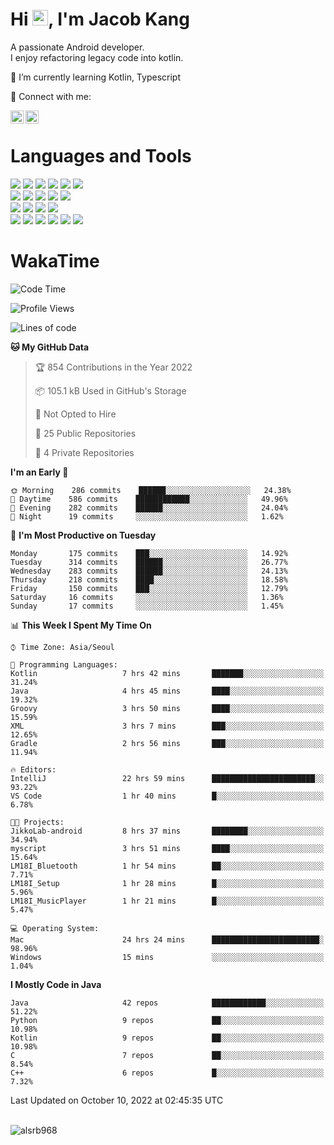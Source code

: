 # Hi <img src="https://media.giphy.com/media/hvRJCLFzcasrR4ia7z/giphy.gif" width="25px">, I'm Jacob Kang
A passionate Android developer.
</br>
I enjoy refactoring legacy code into kotlin.

🌱 I’m currently learning Kotlin, Typescript

🤝 Connect with me:

<a href="https://www.linkedin.com/in/minkyu-kang-b7477b1b2/"><img align="left" src="https://raw.githubusercontent.com/yushi1007/yushi1007/main/images/linkedin.svg" alt="Minkyu Kang | LinkedIn" width="21px"/></a>
<a href="https://www.instagram.com/_jacob_kang/"><img align="left" src="https://raw.githubusercontent.com/yushi1007/yushi1007/main/images/instagram.svg" alt="Jacob Kang | Instagram" width="21px"/></a>

</br>

# Languages and Tools

<div align="left">
<img src="https://img.shields.io/badge/java-007396?logo=java&logoColor=white"/>
<img src="https://img.shields.io/badge/kotlin-7F52FF?logo=kotlin&logoColor=white"/>
<img src="https://img.shields.io/badge/python-3776AB?logo=python&logoColor=white"/>
<img src="https://img.shields.io/badge/bash shell-4EAA25?logo=gnubash&logoColor=white"/>
<img src="https://img.shields.io/badge/c-A8B9CC?logo=c&logoColor=white"/>
<img src="https://img.shields.io/badge/c++-00599C?logo=c%2b%2b&logoColor=white"/>
</div>
<div align="left">
<img src="https://img.shields.io/badge/git-F05032?logo=git&logoColor=white"/>
<img src="https://img.shields.io/badge/github-181717?logo=github&logoColor=white"/>
<img src="https://img.shields.io/badge/mysql-4479A1?logo=mysql&logoColor=white"/>
<img src="https://img.shields.io/badge/sqlite-003B57?logo=sqlite&logoColor=white"/>
<img src="https://img.shields.io/badge/amazon AWS-232F3E?logo=amazonaws&logoColor=white"/>
</div>
<div align="left">
<img src="https://img.shields.io/badge/android-3DDC84?logo=android&logoColor=white"/>
<img src="https://img.shields.io/badge/linux-FCC624?logo=linux&logoColor=white"/>
<img src="https://img.shields.io/badge/flask-000000?logo=flask&logoColor=white"/>
<img src="https://img.shields.io/badge/arduino-00979D?logo=arduino&logoColor=white"/>
</div>
<div align="left">
<img src="https://img.shields.io/badge/slack-4A154B?logo=slack&logoColor=white"/>
<img src="https://img.shields.io/badge/notion-000000?logo=notion&logoColor=white"/>
<img src="https://img.shields.io/badge/jira-0052CC?logo=jira&logoColor=white"/>
<img src="https://img.shields.io/badge/postman-FF6C37?logo=postman&logoColor=white"/>
<img src="https://img.shields.io/badge/intellij-000000?logo=intellijidea&logoColor=white"/>
<img src="https://img.shields.io/badge/pycharm-000000?logo=pycharm&logoColor=white"/>
</div>

# WakaTime

<!--START_SECTION:waka-->
![Code Time](http://img.shields.io/badge/Code%20Time-1%2C326%20hrs%2043%20mins-blue)

![Profile Views](http://img.shields.io/badge/Profile%20Views-0-blue)

![Lines of code](https://img.shields.io/badge/From%20Hello%20World%20I%27ve%20Written-174%20Thousand%20lines%20of%20code-blue)

**🐱 My GitHub Data** 

> 🏆 854 Contributions in the Year 2022
 > 
> 📦 105.1 kB Used in GitHub's Storage 
 > 
> 🚫 Not Opted to Hire
 > 
> 📜 25 Public Repositories 
 > 
> 🔑 4 Private Repositories  
 > 
**I'm an Early 🐤** 

```text
🌞 Morning    286 commits    ██████░░░░░░░░░░░░░░░░░░░   24.38% 
🌆 Daytime    586 commits    ████████████░░░░░░░░░░░░░   49.96% 
🌃 Evening    282 commits    ██████░░░░░░░░░░░░░░░░░░░   24.04% 
🌙 Night      19 commits     ░░░░░░░░░░░░░░░░░░░░░░░░░   1.62%

```
📅 **I'm Most Productive on Tuesday** 

```text
Monday       175 commits    ███░░░░░░░░░░░░░░░░░░░░░░   14.92% 
Tuesday      314 commits    ██████░░░░░░░░░░░░░░░░░░░   26.77% 
Wednesday    283 commits    ██████░░░░░░░░░░░░░░░░░░░   24.13% 
Thursday     218 commits    ████░░░░░░░░░░░░░░░░░░░░░   18.58% 
Friday       150 commits    ███░░░░░░░░░░░░░░░░░░░░░░   12.79% 
Saturday     16 commits     ░░░░░░░░░░░░░░░░░░░░░░░░░   1.36% 
Sunday       17 commits     ░░░░░░░░░░░░░░░░░░░░░░░░░   1.45%

```


📊 **This Week I Spent My Time On** 

```text
⌚︎ Time Zone: Asia/Seoul

💬 Programming Languages: 
Kotlin                   7 hrs 42 mins       ███████░░░░░░░░░░░░░░░░░░   31.24% 
Java                     4 hrs 45 mins       ████░░░░░░░░░░░░░░░░░░░░░   19.32% 
Groovy                   3 hrs 50 mins       ████░░░░░░░░░░░░░░░░░░░░░   15.59% 
XML                      3 hrs 7 mins        ███░░░░░░░░░░░░░░░░░░░░░░   12.65% 
Gradle                   2 hrs 56 mins       ███░░░░░░░░░░░░░░░░░░░░░░   11.94%

🔥 Editors: 
IntelliJ                 22 hrs 59 mins      ███████████████████████░░   93.22% 
VS Code                  1 hr 40 mins        █░░░░░░░░░░░░░░░░░░░░░░░░   6.78%

🐱‍💻 Projects: 
JikkoLab-android         8 hrs 37 mins       ████████░░░░░░░░░░░░░░░░░   34.94% 
myscript                 3 hrs 51 mins       ████░░░░░░░░░░░░░░░░░░░░░   15.64% 
LM18I_Bluetooth          1 hr 54 mins        ██░░░░░░░░░░░░░░░░░░░░░░░   7.71% 
LM18I_Setup              1 hr 28 mins        █░░░░░░░░░░░░░░░░░░░░░░░░   5.96% 
LM18I_MusicPlayer        1 hr 21 mins        █░░░░░░░░░░░░░░░░░░░░░░░░   5.47%

💻 Operating System: 
Mac                      24 hrs 24 mins      ████████████████████████░   98.96% 
Windows                  15 mins             ░░░░░░░░░░░░░░░░░░░░░░░░░   1.04%

```

**I Mostly Code in Java** 

```text
Java                     42 repos            ████████████░░░░░░░░░░░░░   51.22% 
Python                   9 repos             ██░░░░░░░░░░░░░░░░░░░░░░░   10.98% 
Kotlin                   9 repos             ██░░░░░░░░░░░░░░░░░░░░░░░   10.98% 
C                        7 repos             ██░░░░░░░░░░░░░░░░░░░░░░░   8.54% 
C++                      6 repos             █░░░░░░░░░░░░░░░░░░░░░░░░   7.32%

```



 Last Updated on October 10, 2022 at 02:45:35 UTC
<!--END_SECTION:waka-->

</br>

<div align="left">
<img align="left" src="https://github-readme-stats.vercel.app/api/top-langs?username=alsrb968&show_icons=true&locale=en&layout=compact&theme=dark" alt="alsrb968" />
</div>
